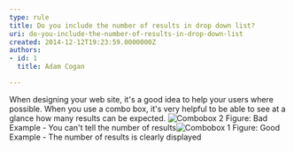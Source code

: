 ```yaml
---
type: rule
title: Do you include the number of results in drop down list?
uri: do-you-include-the-number-of-results-in-drop-down-list
created: 2014-12-12T19:23:59.0000000Z
authors:
- id: 1
  title: Adam Cogan

---
```


 
When designing your web site, it's a good idea to help your users where possible.                     When you use a combo box, it's very helpful to be able to see at a glance how many                     results can be expected.
 ![Combobox 2](/PublishingImages/drop-list-bad.jpg)                        Figure: Bad Example - You can't tell the number of results![Combobox 1](/PublishingImages/drop-list-good.jpg)                        Figure: Good Example - The number of results is clearly displayed

